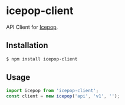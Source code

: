 # icepop-client

API Client for [Icepop](https://github.com/deadlybutter/icepop).

## Installation

```sh
$ npm install icepop-client
```

## Usage

```js
import icepop from 'icepop-client';
const client = new icepop('api', 'v1', '');
```
